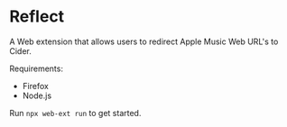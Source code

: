 # Reflect
A Web extension that allows users to redirect Apple Music Web URL's to Cider.

Requirements:
* Firefox
* Node.js

Run `npx web-ext run` to get started.

